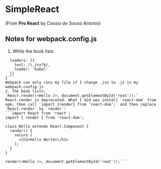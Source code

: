 # SimpleReact
(From **Pro React** by *Cassio de Sousa Antonio*)
## Notes for webpack.config.js
1. While the book lists:
```module: {
  loaders: [{
    test: /\.jsx?$/,
    loader: 'babel'
  }]
}```
Webpack can only runs my file if I change .jsx to .js in my webpack.config.js
2. The book lists:
`React.render(<Hello />, document.getElementById('root'));`
React.render is deprecated. What I did was install `react-dom` from npm, then call `import {render} from 'react-dom';` and then replace `React.render` by `render`:
```import React from 'react';
import { render } from 'react-dom';

class Hello extends React.Component {
  render() {
    return (
      <\h1>Hello World<\/h1>
    );
  }
}

render(<Hello />, document.getElementById('root'));```
